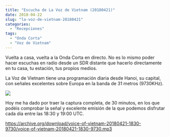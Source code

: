 ```yaml
---
title: "Escucha de La Voz de Vietnam (20180421)"
date: 2018-04-22
slug: "la-voz-de-vietnam-20180421"
categories:
  - "Recepciones"
tags:
  - "Onda Corta"
  - "Voz de Vietnam"
---
```


Vuelta a casa, vuelta a la Onda Corta en directo. No es lo mismo poder hacer escuchas en radio desde un SDR distante que hacerlo directamente en tu casa, tu estación, tus propios medios.

La Voz de Vietnam tiene una programación diaria desde Hanoi, su capital, con señales excelentes sobre Europa en la banda de 31 metros (9730KHz).

![](https://upload.wikimedia.org/wikipedia/commons/thumb/a/a5/Vietnam_on_the_globe_%28Vietnam_centered%29.svg/768px-Vietnam_on_the_globe_%28Vietnam_centered%29.svg.png)

Hoy me ha dado por traer la captura completa, de 30 minutos, en los que podéis comprobar la señal y excelente emisión de la que podemos disfrutar cada día entre las 18:30 y 19:00 UTC.

<https://archive.org/download/voice-of-vietnam-20180421-1830-9730/voice-of-vietnam-20180421-1830-9730.mp3>

